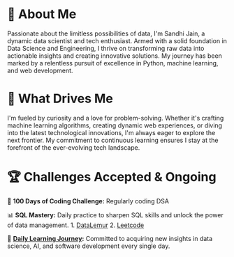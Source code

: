 # 🚀 **About Me**

Passionate about the limitless possibilities of data, I'm Sandhi Jain, a dynamic data scientist and tech enthusiast. Armed with a solid foundation in Data Science and Engineering, I thrive on transforming raw data into actionable insights and creating innovative solutions. My journey has been marked by a relentless pursuit of excellence in Python, machine learning, and web development.

# 🧠 **What Drives Me**

I'm fueled by curiosity and a love for problem-solving. Whether it's crafting machine learning algorithms, creating dynamic web experiences, or diving into the latest technological innovations, I'm always eager to explore the next frontier. My commitment to continuous learning ensures I stay at the forefront of the ever-evolving tech landscape.

# 🏆 **Challenges Accepted & Ongoing**

🚀 **100 Days of Coding Challenge:** Regularly coding DSA
 
📊 **SQL Mastery:** Daily practice to sharpen SQL skills and unlock the power of data management.
      1. [DataLemur](https://datalemur.com/profile)
      2. [Leetcode](https://leetcode.com/sandhijain/)
 


🌟 **[Daily Learning Journey](https://sandhijain.notion.site/Code-Data-Chronicles-118abada5b9c422795a6b152db97998f?pvs=4](https://www.notion.so/sandhijain/Code-Data-Chronicles-118abada5b9c422795a6b152db97998f?pvs=4)):** Committed to acquiring new insights in data science, AI, and software development every single day.
 
 
  
 
 
 



